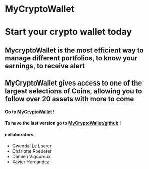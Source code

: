 # MyCryptoWallet

# Start your crypto wallet today

## MycryptoWallet is the most efficient way to manage different portfolios, to know your earnings, to receive alert

## MyCryptoWallet gives access to one of the largest selections of Coins, allowing you to follow over 20 assets with more to come

#### Go to [MyCryptoWallet](http://www.mycryptowallet.fr) !

#### To have the last version go to [MyCryptoWallet/github](https://gwendal-dev.github.io/mycryptowallet-final/) !

#### collaborators
  * Gwendal Le Loarer
  * Charlotte Roederer
  * Damien Vigouroux
  * Xavier Hernandez
